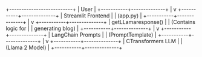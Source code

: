 +--------------------------+
|         User             |
+-----------+--------------+
            |
            v
+-----------+--------------+
|     Streamlit Frontend   |
|   (app.py)               |
+-----------+--------------+
            |
            v
+-----------+--------------+
|    getLLamaresponse()    |
|   (Contains logic for    |
|    generating blog)      |
+-----------+--------------+
            |
            v
+-----------+--------------+
|  LangChain Prompts       |
|  (PromptTemplate)        |
+-----------+--------------+
            |
            v
+-----------+--------------+
|  CTransformers LLM       |
|  (Llama 2 Model)         |
+-----------+--------------+
